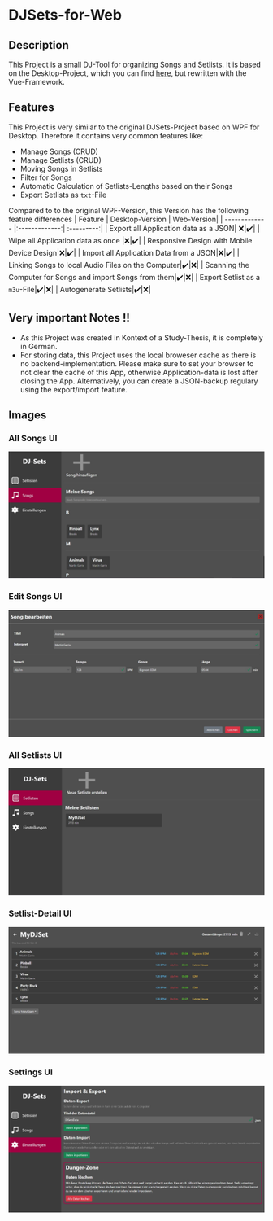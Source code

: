 # DJSets-for-Web
## Description
This Project is a small DJ-Tool for organizing Songs and Setlists. It is based on the Desktop-Project, which you can find [here](https://github.com/ericmuench/DJ-Sets), but rewritten with the Vue-Framework.
## Features
This Project is very similar to the original DJSets-Project based on WPF for Desktop. Therefore it contains very common features like:
- Manage Songs (CRUD)
- Manage Setlists (CRUD)
- Moving Songs in Setlists
- Filter for Songs
- Automatic Calculation of Setlists-Lengths based on their Songs
- Export Setlists as `txt`-File

Compared to to the original WPF-Version, this Version has the following feature differences
| Feature       | Desktop-Version   | Web-Version|
| ------------- |:-------------:| :---------:|
| Export all Application data as a JSON| ❌|✔️|
| Wipe all Application data as once |❌|✔️|
| Responsive Design with Mobile Device Design|❌|✔️|
| Import all Application Data from a JSON|❌|✔️|
| Linking Songs to local Audio Files on the Computer|✔️|❌|
| Scanning the Computer for Songs and import Songs from them|✔️|❌|
| Export Setlist as a `m3u`-File|✔️|❌|
| Autogenerate Setlists|✔️|❌|

## Very important Notes !!
- As this Project was created in Kontext of a Study-Thesis, it is completely in German.
- For storing data, this Project uses the local broweser cache as there is no backend-implementation. Please make sure to set your browser to not clear the cache of this App, otherwise Application-data is lost after closing the App. Alternatively, you can create a JSON-backup regulary using the export/import feature.

## Images
### All Songs UI
![Manage all of your Songs!](https://github.com/ericmuench/DJSets-for-Web/raw/main/img/SongsView.jpg "Manage all of your Songs")
### Edit Songs UI
![Edit your Songs!](https://github.com/ericmuench/DJSets-for-Web/raw/main/img/EditSongView.jpg "Edit your Songs!")
### All Setlists UI
![Manage all of your Setlists!](https://github.com/ericmuench/DJSets-for-Web/raw/main/img/SetlistsView.jpg "Manage all of your Setlists")
### Setlist-Detail UI
![Manage a Setlist!](https://github.com/ericmuench/DJSets-for-Web/raw/main/img/SetlistView.jpg "Manage a Setlist")
### Settings UI
![Change App-Data in the settings!](https://github.com/ericmuench/DJSets-for-Web/raw/main/img/SettingsView.jpg "Change App-Data in the settings")

